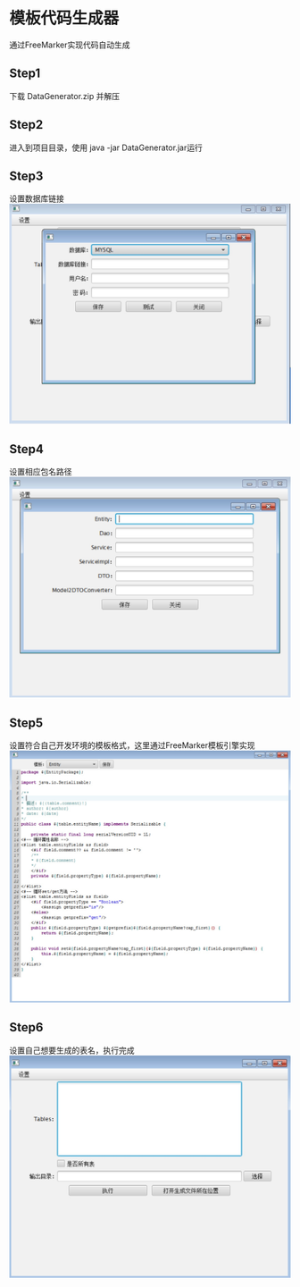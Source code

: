 # 模板代码生成器

通过FreeMarker实现代码自动生成

## Step1
下载 DataGenerator.zip 并解压

## Step2
进入到项目目录，使用 java -jar DataGenerator.jar运行

## Step3
设置数据库链接
![image](https://github.com/Nullrable/Code-Generator/blob/master/docs/step1.jpg)

## Step4
设置相应包名路径
![image](https://github.com/Nullrable/Code-Generator/blob/master/docs/step2.jpg)

## Step5
设置符合自己开发环境的模板格式，这里通过FreeMarker模板引擎实现
![image](https://github.com/Nullrable/Code-Generator/blob/master/docs/step3.jpg)

## Step6
设置自己想要生成的表名，执行完成
![image](https://github.com/Nullrable/Code-Generator/blob/master/docs/step4.jpg)

